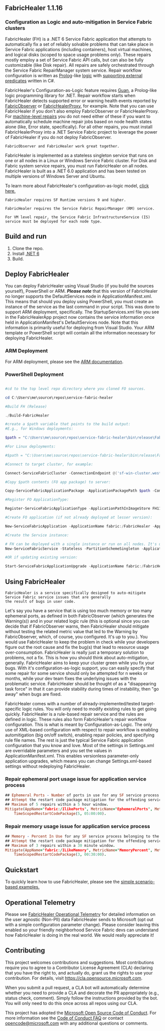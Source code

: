 ## FabricHealer 1.1.16
### Configuration as Logic and auto-mitigation in Service Fabric clusters

FabricHealer (FH) is a .NET 6 Service Fabric application that attempts to automatically fix a set of reliably solvable problems that can take place in Service Fabric
applications (including containers), host virtual machines, and logical disks (scoped to space usage problems only). These repairs mostly employ a set of Service Fabric API calls,
but can also be fully customizable (like Disk repair). All repairs are safely orchestrated through the Service Fabric RepairManager system service.
Repair workflow configuration is written as [Prolog](http://www.let.rug.nl/bos/lpn/lpnpage.php?pageid=online)-like [logic](https://github.com/microsoft/service-fabric-healer/blob/main/FabricHealer/PackageRoot/Config/LogicRules) with [supporting external predicates](https://github.com/microsoft/service-fabric-healer/blob/main/FabricHealer/Repair/Guan) written in C#. 

FabricHealer's Configuration-as-Logic feature requires [Guan](https://github.com/microsoft/guan), a Prolog-like logic programming library for .NET.
Repair workflow starts when FabricHealer detects supported error or warning health events reported by [FabricObserver](https://github.com/microsoft/service-fabric-observer) or [FabricHealerProxy](https://www.nuget.org/packages/Microsoft.ServiceFabricApps.FabricHealerProxy), for example.
Note that you can use FabricHealer if you don't also employ FabricObserver or FabricHealerProxy. For [machine-level repairs](https://github.com/microsoft/service-fabric-healer/blob/develop/FabricHealer/PackageRoot/Config/LogicRules/MachineRules.guan) you do not need either of these if you want to automatically schedule machine repair jobs based on node health states alone (like, Error state, specifically). For all other repairs, you must install FabricHealerProxy into a .NET Service Fabric project to leverage the power of FabricHealer if you do not deploy FabricObserver. 

```
FabricObserver and FabricHealer work great together.
```

FabricHealer is implemented as a stateless singleton service that runs on one or all nodes in a Linux or Windows Service Fabric cluster. For Disk and Fabric system service repairs, you must run FabricHealer on all nodes.
FabricHealer is built as a .NET 6.0 application and has been tested on multiple versions of Windows Server and Ubuntu.  

To learn more about FabricHealer's configuration-as-logic model, [click here.](https://github.com/microsoft/service-fabric-healer/blob/main/Documentation/LogicWorkflows.md)  

```
FabricHealer requires SF Runtime versions 9 and higher.
```
```
FabricHealer requires the Service Fabric RepairManager (RM) service. 
```
```
For VM level repair, the Service Fabric InfrastructureService (IS) service must be deployed for each node type.
```

## Build and run  

1. Clone the repo.
2. Install [.NET 6](https://dotnet.microsoft.com/download/dotnet-core/6.0)
3. Build. 

## Deploy FabricHealer 
You can deploy FabricHealer using Visual Studio (if you build the sources yourself), PowerShell or ARM. ***Please note*** that this version of FabricHealer no longer supports the DefaultServices node in ApplicationManifest.xml. This means that should you deploy using PowerShell, you must create an instance of the service as the last command in your script. This was done to support ARM deployment, specifically.
The StartupServices.xml file you see in the FabricHealerApp project now contains the service information once held in ApplicationManifest's DefaultServices node. Note that this information is primarily useful for deploying from Visual Studio. Your ARM template or PowerShell script will contain all the information necessary for deploying FabricHealer.

### ARM Deployment

For ARM deployment, please see the [ARM documentation](/Documentation/Deployment/Deployment.md). 

### PowerShell Deployment

```PowerShell

#cd to the top level repo directory where you cloned FO sources.

cd C:\Users\me\source\repos\service-fabric-healer

#Build FH (Release)

./Build-FabricHealer

#create a $path variable that points to the build output:
#E.g., for Windows deployments:

$path = "C:\Users\me\source\repos\service-fabric-healer\bin\release\FabricHealer\win-x64\self-contained\FabricHealerType"

#For Linux deployments:

#$path = "C:\Users\me\source\repos\service-fabric-healer\bin\release\FabricHealer\linux-x64\self-contained\FabricHealerType"

#Connect to target cluster, for example:

Connect-ServiceFabricCluster -ConnectionEndpoint @('sf-win-cluster.westus2.cloudapp.azure.com:19000') -X509Credential -FindType FindByThumbprint -FindValue '[thumbprint]' -StoreLocation LocalMachine -StoreName 'My'

#Copy $path contents (FO app package) to server:

Copy-ServiceFabricApplicationPackage -ApplicationPackagePath $path -CompressPackage -ApplicationPackagePathInImageStore FH1110 -TimeoutSec 1800

#Register FO ApplicationType:

Register-ServiceFabricApplicationType -ApplicationPathInImageStore FH1110

#Create FO application (if not already deployed at lesser version):

New-ServiceFabricApplication -ApplicationName fabric:/FabricHealer -ApplicationTypeName FabricHealerType -ApplicationTypeVersion 1.1.16   

#Create the Service instance:  

# FH can be deployed with a single instance or run on all nodes. It's up to you. Note that for certain repairs, it must run as -1 (Disk repairs (file deletion), System service process restarts).
New-ServiceFabricService -Stateless -PartitionSchemeSingleton -ApplicationName fabric:/FabricHealer -ServiceName fabric:/FabricHealer/FabricHealerService -ServiceTypeName FabricHealerType -InstanceCount -1

#OR if updating existing version:  

Start-ServiceFabricApplicationUpgrade -ApplicationName fabric:/FabricHealer -ApplicationTypeVersion 1.1.16 -Monitored -FailureAction rollback
```  

## Using FabricHealer  

```
FabricHealer is a service specifically designed to auto-mitigate Service Fabric service issues that are generally 
the result of bugs in user code.
```  

Let's say you have a service that is using too much memory or too many ephemeral ports, as defined in both FabricObserver (which generates the Warning(s)) and in your related logic rule (this is optional since you can decide that if FabricObserver warns, then FabricHealer should mitigate without testing the related metric value that led to the Warning by FabricObserver, which, of course, you configured. It's up to you.). You would use FabricHealer to keep the problem in check while your developers figure out the root cause and fix the bug(s) that lead to resource usage over-consumption. FabricHealer is really just a temporary solution to problems, not a fix. This is how you should think about auto-mitigation, generally. FabricHealer aims to keep your cluster green while you fix your bugs. With it's configuration-as-logic support, you can easily specify that some repair for some service should only be attempted for n weeks or months, while your dev team fixes the underlying issues with the problematic service. FabricHealer should be thought of as a "disappearing task force" in that it can provide stability during times of instability, then "go away" when bugs are fixed. 

FabricHealer comes with a number of already-implemented/tested target-specific logic rules. You will only need to modify existing rules to get going quickly. FabricHealer is a rule-based repair service and the rules are defined in logic. These rules also form FabricHealer's repair workflow configuration. This is what is meant by Configuration-as-Logic. The only use of XML-based configuration with respect to repair workflow is enabling automitigation (big on/off switch), enabling repair policies, and specifying rule file names. The rest is just the typical Service Fabric application configuration that you know and love. Most of the settings in Settings.xml are overridable parameters and you set the values in ApplicationManifest.xml. This enables versionless parameter-only application upgrades, which means you can change Settings.xml-based settings without redeploying FabricHealer. 

### Repair ephemeral port usage issue for application service process

```Prolog
## Ephemeral Ports - Number of ports in use for any SF service process belonging to the specified SF Application. 
## Attempt the restart code package mitigation for the offending service if the number of ephemeral ports it has opened is greater than 5000.
## Maximum of 5 repairs within a 5 hour window.
Mitigate(AppName="fabric:/IlikePorts", MetricName="EphemeralPorts", MetricValue=?MetricValue) :- ?MetricValue > 5000, 
    TimeScopedRestartCodePackage(5, 05:00:00).
```

### Repair memory usage issue for application service process

```Prolog
## Memory - Percent In Use for any SF service process belonging to the specified SF Application. 
## Attempt the restart code package mitigation for the offending service if the percentage (of total) physical memory it is consuming is at or exceeding 70.
## Maximum of 3 repairs within a 30 minute window.
Mitigate(AppName="fabric:/ILikeMemory", MetricName="MemoryPercent", MetricValue=?MetricValue) :- ?MetricValue >= 70, 
    TimeScopedRestartCodePackage(3, 00:30:00).
```  

## Quickstart


To quickly learn how to use FabricHealer, please see the [simple scenario-based examples.](https://github.com/microsoft/service-fabric-healer/blob/main/Documentation/Using.md) 

## Operational Telemetry 
Please see [FabricHealer Operational Telemetry](/Documentation/OperationalTelemetry.md) for detailed information on the user agnostic (Non-PII) data FabricHealer sends to Microsoft (opt out with a simple configuration parameter change).
Please consider leaving this enabled so your friendly neighborhood Service Fabric devs can understand how FabricHealer is doing in the real world. We would really appreciate it!


## Contributing

This project welcomes contributions and suggestions.  Most contributions require you to agree to a
Contributor License Agreement (CLA) declaring that you have the right to, and actually do, grant us
the rights to use your contribution. For details, visit https://cla.opensource.microsoft.com.

When you submit a pull request, a CLA bot will automatically determine whether you need to provide
a CLA and decorate the PR appropriately (e.g., status check, comment). Simply follow the instructions
provided by the bot. You will only need to do this once across all repos using our CLA.

This project has adopted the [Microsoft Open Source Code of Conduct](https://opensource.microsoft.com/codeofconduct/).
For more information see the [Code of Conduct FAQ](https://opensource.microsoft.com/codeofconduct/faq/) or
contact [opencode@microsoft.com](mailto:opencode@microsoft.com) with any additional questions or comments.
